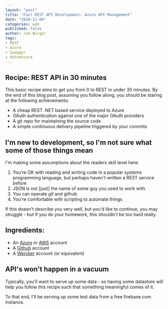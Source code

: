 ```yaml
---
layout: "post"
title: "Fast REST API Development: Azure API Management"
date: "2016-11-04"
categories: web
published: false
author: Jim Burger
tags:
- REST
- Azure
- Swagger
- dotnetcore
---
```

## Recipe: REST API in 30 minutes
This basic recipe aims to get you from 0 to REST in under 30 minutes. By the end of this blog post, assuming you follow along, you should be staring at the following achievements:

- A cheap REST .NET based service deployed to Azure
- OAuth authentication against one of the major OAuth providers
- A git repo for maintaining the source code
- A simple continuous delivery pipeline triggered by your commits

## I'm new to development, so I'm not sure what some of those things mean
I'm making some assumptions about the readers skill level here:
1. You're OK with reading and writing code in a popular systems programming language, but perhaps haven't written a REST service before
2. JSON is not [just] the name of some guy you used to work with. 
3. You can operate git and github
4. You're comfortable with scripting to automate things

If this doesn't describe you very well, but you'd like to continue, you may struggle - but if you do your homework, this shouldn't be too hard really.

## Ingredients:
- An [Azure](https://windowsazure.com) or [AWS](https://aws.amazon.com/) account
- A [Github](https://github.com) account
- A [Wercker](https://wercker.com) account (or equivalent)

## API's won't happen in a vacuum
Typically, you'll want to serve up some data - so having some datastore will help you follow this recipe such that something meaningful comes of it.

To that end, I'll be serving up some test data from a free firebase.com instance.





